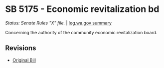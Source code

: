 # SB 5175 - Economic revitalization bd
*Status: Senate Rules "X" file.* | [leg.wa.gov summary](https://app.leg.wa.gov/billsummary?BillNumber=5175&Year=2021)

Concerning the authority of the community economic revitalization board.

## Revisions
* [Original Bill](1/)